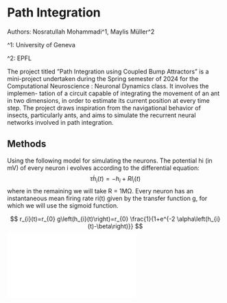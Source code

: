 # Path Integration
Authors: Nosratullah Mohammadi^1, Maylis Müller^2

^1: University of Geneva

^2: EPFL

The project titled ”Path Integration using Coupled Bump Attractors” is a mini-project undertaken during the
Spring semester of 2024 for the Computational Neuroscience : Neuronal Dynamics class. It involves the implemen-
tation of a circuit capable of integrating the movement of an ant in two dimensions, in order to estimate its current
position at every time step. The project draws inspiration from the navigational behavior of insects, particularly ants,
and aims to simulate the recurrent neural networks involved in path integration.

## Methods
Using the following model for simulating the neurons. The potential hi (in mV) of every neuron i evolves according to the differential equation:
$$
\tau \dot h_i(t) = -h_i + R I_i(t)
$$
where in the remaining we will take R = 1MΩ. Every neuron has an instantaneous mean firing rate ri(t) given by the transfer function g, for which we will use the sigmoid function.

$$
r_{i}(t)=r_{0} g\left(h_{i}(t)\right)=r_{0} \frac{1}{1+e^{-2 \alpha\left(h_{i}(t)-\beta\right)}}
$$
![sigmoid](figures/0.1.pdf)
